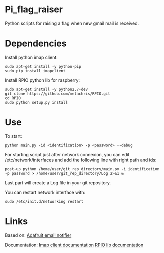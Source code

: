 # Pi_flag_raiser
Python scripts for raising a flag when new gmail mail is received.

# Dependencies
Install python imap client:
```
sudo apt-get install -y python-pip
sudo pip install imapclient
```
Install RPIO python lib for raspberry:
```
sudo apt-get install -y python2.7-dev
git clone https://github.com/metachris/RPIO.git
cd RPIO
sudo python setup.py install
```

# Use
To start:
```
python main.py -id <identification> -p <password> --debug
```
For starting script just after network connexion, you can edit /etc/network/interfaces and add the following line with right path and ids:
```
post-up python /home/user/git_rep_directory/main.py -i identification -p password > /home/user/git_rep_directory/Log 2>&1 &
```
Last part will create a Log file in your git repository.

You can restart network interface with:
```
sudo /etc/init.d/networking restart
```

# Links
Based on:
[Adafruit email notifier](https://learn.adafruit.com/raspberry-pi-e-mail-notifier-using-leds/overview)

Documentation:
[Imap client documentation](https://imapclient.readthedocs.org/en/stable/)
[RPIO lib documentation](https://github.com/metachris/RPIO)
